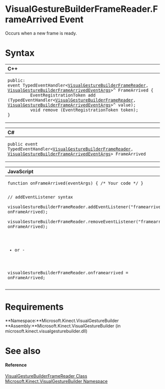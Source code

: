 VisualGestureBuilderFrameReader.FrameArrived Event  
==================================================  

Occurs when a new frame is ready.<span id="syntaxSection"></span>

Syntax  
======  

<table>
<colgroup>
<col width="100%" />
</colgroup>
<thead>
<tr class="header">
<th align="left">C++</th>
</tr>
</thead>
<tbody>
<tr class="odd">
<td align="left"><pre><code>public:  
event TypedEventHandler&lt;<a href="../../VisualGestureBuilderFrameR.md">VisualGestureBuilderFrameReader</a>, <a href="../../VisualGestureBuilderFrameA.md">VisualGestureBuilderFrameArrivedEventArgs</a>&gt;^ FrameArrived {  
         EventRegistrationToken add (TypedEventHandler&lt;<a href="../../VisualGestureBuilderFrameR.md">VisualGestureBuilderFrameReader</a>, <a href="../../VisualGestureBuilderFrameA.md">VisualGestureBuilderFrameArrivedEventArgs</a>&gt;^ value);  
         void remove (EventRegistrationToken token);  
}</code></pre></td>
</tr>
</tbody>
</table>

<table>
<colgroup>
<col width="100%" />
</colgroup>
<thead>
<tr class="header">
<th align="left">C#</th>
</tr>
</thead>
<tbody>
<tr class="odd">
<td align="left"><pre><code>public event TypedEventHandler&lt;<a href="../../VisualGestureBuilderFrameR.md">VisualGestureBuilderFrameReader</a>, <a href="../../VisualGestureBuilderFrameA.md">VisualGestureBuilderFrameArrivedEventArgs</a>&gt; FrameArrived</code></pre></td>
</tr>
</tbody>
</table>

<table>
<colgroup>
<col width="100%" />
</colgroup>
<thead>
<tr class="header">
<th align="left">JavaScript</th>
</tr>
</thead>
<tbody>
<tr class="odd">
<td align="left"><pre><code>function onFrameArrived(eventArgs) { /* Your code */ }  

// addEventListener syntax  
visualGestureBuilderFrameReader.addEventListener(&quot;framearrived&quot;, onFrameArrived);  
visualGestureBuilderFrameReader.removeEventListener(&quot;framearrived&quot;, onFrameArrived);  

- or -  

visualGestureBuilderFrameReader.onframearrived = onFrameArrived;</code></pre></td>
</tr>
</tbody>
</table>

<span id="requirements"></span>

Requirements  
============  

**Namespace:**Microsoft.Kinect.VisualGestureBuilder  
**Assembly:**Microsoft.Kinect.VisualGestureBuilder (in microsoft.kinect.visualgesturebuilder.dll)  

<span id="ID4EX"></span>

See also  
========  

<span id="ID4EZ"></span>
#### Reference  

[VisualGestureBuilderFrameReader Class](../../VisualGestureBuilderFrameR.md)  
 [Microsoft.Kinect.VisualGestureBuilder Namespace](../../../Kinect.VisualGestureBuilder.md)  



<!--Please do not edit the data in the comment block below.-->
<!--
TOCTitle : FrameArrived Event
RLTitle : VisualGestureBuilderFrameReader.FrameArrived Event
KeywordK : FrameArrived event
KeywordK : VisualGestureBuilderFrameReader.FrameArrived event
KeywordF : Microsoft.Kinect.VisualGestureBuilder.VisualGestureBuilderFrameReader.FrameArrived
KeywordF : VisualGestureBuilderFrameReader.FrameArrived
KeywordF : FrameArrived
KeywordF : Microsoft.Kinect.VisualGestureBuilder.VisualGestureBuilderFrameReader.FrameArrived
KeywordA : E:Microsoft.Kinect.VisualGestureBuilder.VisualGestureBuilderFrameReader.FrameArrived
AssetID : E:Microsoft.Kinect.VisualGestureBuilder.VisualGestureBuilderFrameReader.FrameArrived
Locale : en-us
CommunityContent : 1
APIType : Managed
APILocation : microsoft.kinect.visualgesturebuilder.dll
APIName : Microsoft.Kinect.VisualGestureBuilder.VisualGestureBuilderFrameReader.FrameArrived
TargetOS : Windows
TopicType : kbSyntax
DevLang : VB
DevLang : CSharp
DevLang : JavaScript
DevLang : C++
DocSet : K4Wv2
ProjType : K4Wv2Proj
Technology : Kinect for Windows
Product : Kinect for Windows SDK v2
productversion : 20
-->
